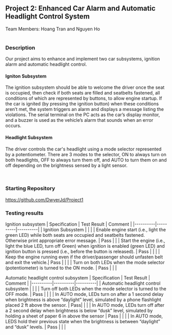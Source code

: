 ## Project 2: Enhanced Car Alarm and Automatic Headlight Control System
Team Members: Hoang Tran and Nguyen Ho
<br/>
<br/>

### Description
Our project aims to enhance and implement two car subsystems, ignition alarm and automatic headlight control.

#### Igniton Subsystem
The ignition subsystem should be able to welcome the driver once the seat is occupied, then check if both seats are filled and seatbelts fastened, all conditions of which are represented by buttons, to allow engine startup. If the car is ignited (by pressing the ignition button) when these conditions aren’t met, the system triggers an alarm and displays a message listing the violations. The serial terminal on the PC acts as the car’s display monitor,  and a buzzer is used as the vehicle’s alarm that sounds when an error occurs. 


#### Headlight Subsystem
The driver controls the car's headlight using a mode selector represented by a potentiometer. There are 3 modes to the selector, ON to always turn on both headlights, OFF to always turn them off, and AUTO to turn them on and off depending on the brightness sensed by a light sensor. 

<br/>

### Starting Repository
https://github.com/DwyerJd/Project1


### Testing results
Ignition subsystem
| Specification | Test Result | Comment |
|----------|----------|----------|
| Ignition Subsystem | | |
| Enable engine start (i.e., light the green LED) while both seats are occupied and seatbelts fastened. Otherwise print appropriate error message.    | Pass   | |
| Start the engine (i.e., light the blue LED, turn off Green) when ignition is enabled (green LED) and ignition button is pressed  (i.e., before the button is released).   | Pass   | | |
| Keep the engine running even if the driver/passenger should unfasten belt and exit the vehicle.| Pass | | |
| Turn on both LEDs when the mode selector (potentiometer) is turned to the ON mode. | Pass | | |

Automatic headlight control subsystem
| Specification | Test Result | Comment |
|----------|----------|----------|
| Automatic headlight control subsystem | | |
| Turn off both LEDs when the mode selector is turned to the OFF mode. | Pass | | | 
| In AUTO mode, LEDs turn on after a 1 second delay when brightness is above “daylight” level, simulated by a phone flashlight placed 2 ft above the sensor. | Pass| | |
| In AUTO mode, LEDs turn off after a 2 second delay when brightness is below “dusk” level, simulated by holding a sheet of paper 6 in above the sensor | Pass | | |
| In AUTO mode, LEDS hold their previous state when the brightness is between “daylight” and “dusk” levels. | Pass | | |


